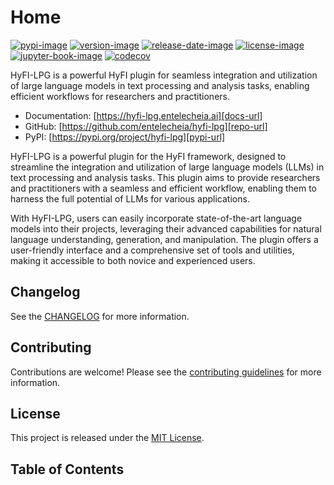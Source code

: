 # Home

[![pypi-image]][pypi-url]
[![version-image]][release-url]
[![release-date-image]][release-url]
[![license-image]][license-url]
[![jupyter-book-image]][docs-url]
[![codecov][codecov-image]][codecov-url]

<!-- Links: -->
[hyperfast python template]: https://github.com/entelecheia/hyperfast-python-template

[codecov-image]: https://codecov.io/gh/entelecheia/hyfi-lpg/branch/main/graph/badge.svg?token=wwvt5uOSYi
[codecov-url]: https://codecov.io/gh/entelecheia/hyfi-lpg
[pypi-image]: https://img.shields.io/pypi/v/hyfi-lpg
[license-image]: https://img.shields.io/github/license/entelecheia/hyfi-lpg
[license-url]: https://github.com/entelecheia/hyfi-lpg/blob/main/LICENSE
[version-image]: https://img.shields.io/github/v/release/entelecheia/hyfi-lpg?sort=semver
[release-date-image]: https://img.shields.io/github/release-date/entelecheia/hyfi-lpg
[release-url]: https://github.com/entelecheia/hyfi-lpg/releases
[jupyter-book-image]: https://jupyterbook.org/en/stable/_images/badge.svg

[repo-url]: https://github.com/entelecheia/hyfi-lpg
[pypi-url]: https://pypi.org/project/hyfi-lpg
[docs-url]: https://hyfi-lpg.entelecheia.ai
[changelog]: https://github.com/entelecheia/hyfi-lpg/blob/main/CHANGELOG.md
[contributing guidelines]: https://github.com/entelecheia/hyfi-lpg/blob/main/CONTRIBUTING.md
<!-- Links: -->

HyFI-LPG is a powerful HyFI plugin for seamless integration and utilization of large language models in text processing and analysis tasks, enabling efficient workflows for researchers and practitioners.

- Documentation: [https://hyfi-lpg.entelecheia.ai][docs-url]
- GitHub: [https://github.com/entelecheia/hyfi-lpg][repo-url]
- PyPI: [https://pypi.org/project/hyfi-lpg][pypi-url]

HyFI-LPG is a powerful plugin for the HyFI framework, designed to streamline the integration and utilization of large language models (LLMs) in text processing and analysis tasks. This plugin aims to provide researchers and practitioners with a seamless and efficient workflow, enabling them to harness the full potential of LLMs for various applications.

With HyFI-LPG, users can easily incorporate state-of-the-art language models into their projects, leveraging their advanced capabilities for natural language understanding, generation, and manipulation. The plugin offers a user-friendly interface and a comprehensive set of tools and utilities, making it accessible to both novice and experienced users.

## Changelog

See the [CHANGELOG] for more information.

## Contributing

Contributions are welcome! Please see the [contributing guidelines] for more information.

## License

This project is released under the [MIT License][license-url].

## Table of Contents

```{tableofcontents}
```
